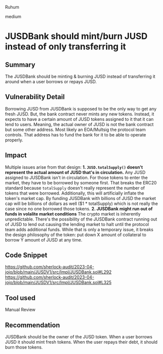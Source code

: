 Ruhum

medium

# JUSDBank should mint/burn JUSD instead of only transferring it

## Summary
The JUSDBank should be minting & burning JUSD instead of transferring it around when a user borrows or repays JUSD.

## Vulnerability Detail
Borrowing JUSD from JUSDBank is supposed to be the only way to get any fresh JUSD. But, the bank contract never mints any new tokens. Instead, it expects to have a certain amount of JUSD tokens assigned to it that it can lend to users.
Meaning, the actual owner of JUSD is not the bank contract but some other address. Most likely an EOA/Multsig the protocol team controls. That address has to fund the bank for it to be able to operate properly.

## Impact
Multiple issues arise from that design:
**1. `JUSD.totalSupply()` doesn't represent the actual amount of JUSD that's in circulation.**
Any JUSD assigned to JUSDBank isn't in circulation. For those tokens to enter the market, they have to be borrowed by someone first. That breaks the ERC20 standard because `totalSupply` doesn't really represent the number of tokens that were borrowed. Additionally, this will artificially inflate the token's market cap. By funding JUSDBank with billions of JUSD the market cap will be billions of dollars as well ($1 * totalSupply) which is not really the case since no one borrowed those tokens. 
**2. JUSDBank might run out of funds in volalite market conditions**
The crypto market is inherently unpredictable. There's the possibility of the JUSDBank contract running out of JUSD to lend out causing the lending market to halt until the protocol team adds additional funds. While that is only a temporary issue, it breaks the design philosophy of the token: put down X amount of collateral to borrow Y amount of JUSD at any time.

## Code Snippet
https://github.com/sherlock-audit/2023-04-jojo/blob/main/JUSDV1/src/Impl/JUSDBank.sol#L292
https://github.com/sherlock-audit/2023-04-jojo/blob/main/JUSDV1/src/Impl/JUSDBank.sol#L325
## Tool used

Manual Review

## Recommendation
JUSDBank should be the owner of the JUSD token. When a user borrows JUSD it should mint fresh tokens. When the user repays their debt, it should burn those tokens. 
